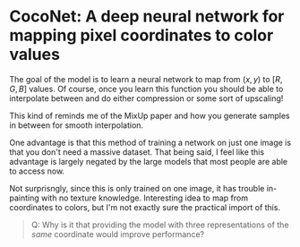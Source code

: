 # CocoNet: A deep neural network for mapping pixel coordinates to color values

The goal of the model is to learn a neural network to map from $(x, y)$ to $[R, G, B]$ values. Of course, once you learn this function you should be able to interpolate between and do either compression or some sort of upscaling!

This kind of reminds me of the MixUp paper and how you generate samples in between for smooth interpolation.

One advantage is that this method of training a network on just one image is that you don't need a massive dataset. That being said, I feel like this advantage is largely negated by the large models that most people are able to access now.

Not surprisngly, since this is only trained on one image, it has trouble in-painting with no texture knowledge. Interesting idea to map from coordinates to colors, but I'm not exactly sure the practical import of this.

> Q: Why is it that providing the model with three representations of the *same* coordinate would improve performance?